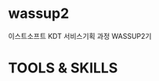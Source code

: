 # wassup2
이스트소프트 KDT 서비스기획 과정 WASSUP2기

# TOOLS & SKILLS
<img scr = "https://img.shields.io/badge/python-#3776AB?style=flat-square&logo=PythonColor=white/?">
